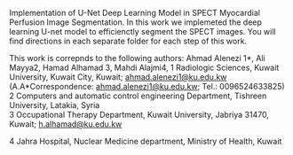 Implementation of U-Net Deep Learning Model in SPECT Myocardial Perfusion Image Segmentation.
In this work we implemeted the deep learning U-net model to efficienctly segment the SPECT images.
You will find directions in each separate folder for each step of this work.

This work is correpnds to the following authors:
Ahmad Alenezi 1*, Ali Mayya2, Hamad Alhamad 3, Mahdi Alajmi4, 
1	Radiologic Sciences, Kuwait University, Kuwait City, Kuwait; ahmad.alenezi1@ku.edu.kw (A.A*Correspondence: ahmad.alenezi1@ku.edu.kw; Tel.: 0096524633825)
2	Computers and automatic control engineering Department, Tishreen University, Latakia, Syria          
3	Occupational Therapy Department, Kuwait University, Jabriya 31470, Kuwait; h.alhamad@ku.edu.kw

4	Jahra Hospital, Nuclear Medicine department, Ministry of Health, Kuwait
